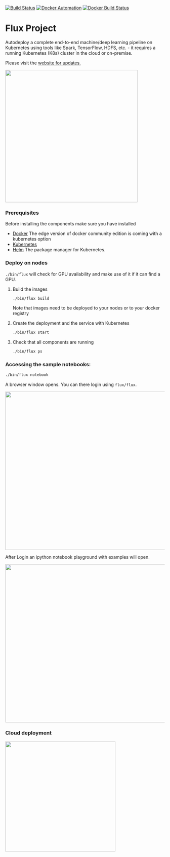 [![Build Status](https://travis-ci.org/flux-project/flux.svg?branch=master)](https://travis-ci.org/flux-project/flux)
[![Docker Automation](https://img.shields.io/docker/automated/fluxproject/flux.svg)](https://hub.docker.com/r/fluxproject/flux/)
[![Docker Build Status](https://img.shields.io/docker/build/fluxproject/flux.svg)](https://hub.docker.com/r/fluxproject/flux/)

# Flux Project

Autodeploy a complete end-to-end machine/deep learning pipeline on Kubernetes using tools like Spark, TensorFlow, HDFS, etc. - it requires a running Kubernetes (K8s) cluster in the cloud or on-premise.

Please visit the [website for updates.](http://flux-project.org/ "Flux Project")

<img src="./images/flux_overview.png" width="418">

### Prerequisites
Before installing the components make sure you have installed
* [Docker](https://www.docker.com/get-docker)
  The edge version of docker community edition is coming with a kubernetes option  
* [Kubernetes](https://kubernetes.io/)
* [Helm](https://helm.sh/)
  The package manager for Kubernetes.

### Deploy on nodes

`./bin/flux` will check for GPU availability and make use of it if it can find a GPU.

1. Build the images
   ```bash
   ./bin/flux build
   ```
   Note that images need to be deployed to your nodes or to your docker registry

1. Create the deployment and the service with Kubernetes
   ```bash
   ./bin/flux start
   ```

1. Check that all components are running
   ```bash
   ./bin/flux ps
   ```

### Accessing the sample notebooks:

```bash
./bin/flux notebook
```
A browser window opens. You can there login using `flux/flux`.

<img src="./images/login_notebook.png" height="500" width="800">

After Login an ipython notebook playground with examples will open.

<img src="./images/sample_notebook.png" height="500" width="800">

### Cloud deployment

<img src="./images/flux_cloud.png" width="348">
